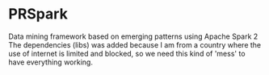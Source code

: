 # PRSpark
Data mining framework based on emerging patterns using Apache Spark 2
The dependencies (libs) was added because I am from a country where the use of internet is limited and blocked, so we need this kind of 'mess' to have everything working.
